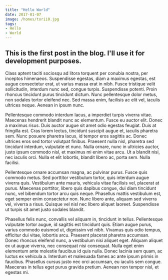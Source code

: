 ```yaml
---
title: "Hello World"
date: 2017-01-07
image: /homes/torii0.jpg
tags:
- Hello
- World
---
```

This is the first post in the blog. I'll use it for development purposes.
---
Class aptent taciti sociosqu ad litora torquent per conubia nostra, per inceptos himenaeos. Suspendisse egestas, diam a maximus egestas, est augue consectetur erat, ut varius massa erat in nibh. Fusce tristique velit sollicitudin, interdum nunc sed, congue turpis. Suspendisse potenti. Proin rhoncus tincidunt purus tincidunt dictum. Nunc pellentesque dolor metus, non sodales tortor eleifend nec. Sed massa enim, facilisis ac elit vel, iaculis ultrices neque. Aenean in ipsum nunc.

Pellentesque commodo interdum lacus, a imperdiet turpis viverra vitae. Maecenas hendrerit blandit nunc ac elementum. Fusce eu auctor elit. Donec a maximus risus. Duis auctor augue sit amet odio egestas feugiat. Duis at fringilla est. Cras lorem lectus, tincidunt suscipit augue et, iaculis pharetra sem. Nunc posuere pharetra lacus, id tempor eros sagittis ac. Donec ultrices eros sed tortor volutpat finibus. Praesent nulla nisl, pharetra sed tincidunt interdum, vulputate et nunc. Nulla ornare, nunc in ultricies auctor, justo ipsum commodo nisl, et maximus mi enim vitae arcu. Ut a blandit nisi, nec iaculis orci. Nulla et elit lobortis, blandit libero ac, porta sem. Nulla facilisi.

Pellentesque ornare accumsan magna, ac pulvinar purus. Fusce quis commodo metus. Sed porttitor vestibulum tortor, quis interdum augue viverra quis. Vestibulum ante mauris, vehicula vitae facilisis vel, placerat at purus. Maecenas porttitor, libero quis dapibus congue, dui diam tincidunt nunc, vel bibendum tortor arcu quis neque. Phasellus mattis vestibulum est, eget semper enim consectetur non. Nunc libero ante, aliquam sed viverra vel, viverra a risus. Quisque vel nisl nec libero aliquet laoreet. Suspendisse ut turpis sit amet justo sodales blandit.

Phasellus felis nunc, convallis vel aliquam in, tincidunt in tellus. Pellentesque vulputate tortor augue, id sagittis est tincidunt quis. Etiam augue purus, varius commodo euismod ut, dignissim vel nibh. Vivamus quis odio tempus, efficitur dui vitae, lobortis arcu. Praesent placerat pharetra accumsan. Donec rhoncus eleifend nunc, a vestibulum nisi aliquet eget. Aliquam aliquet ex ut augue viverra, nec consequat nisi consequat. Nulla eget enim elementum ante molestie faucibus id quis nulla. Donec lacinia sem quam, ac luctus ex vehicula a. Interdum et malesuada fames ac ante ipsum primis in faucibus. Phasellus cursus justo nec orci accumsan, eu iaculis sem congue. Maecenas in tellus eget purus gravida pretium. Aenean non tempor nisl, et egestas mi. 
